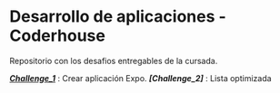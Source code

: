# Desarrollo de aplicaciones - Coderhouse

Repositorio con los desafios entregables de la cursada.

__***[Challenge_1]***__ : Crear aplicación Expo.
__***[Challenge_2]***__ : Lista optimizada


[Challenge_1]: <https://github.com/KingMacking/KM-MobileAppsDev/tree/Challenge_1>
[Challenge_1]: <https://github.com/KingMacking/KM-MobileAppsDev/tree/Challenge_2>